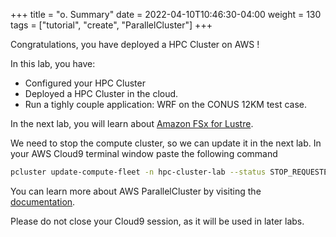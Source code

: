 +++
title = "o. Summary"
date = 2022-04-10T10:46:30-04:00
weight = 130
tags = ["tutorial", "create", "ParallelCluster"]
+++

Congratulations, you have deployed a HPC Cluster on AWS !

In this lab, you have:
- Configured your HPC Cluster
- Deployed a HPC Cluster in the cloud.
- Run a tighly couple application: WRF on the CONUS 12KM test case.

In the next lab, you will learn about [Amazon FSx for Lustre](https://aws.amazon.com/fsx/lustre/).

We need to stop the compute cluster, so we can update it in the next lab. In your AWS Cloud9 terminal window paste the following command

```bash
pcluster update-compute-fleet -n hpc-cluster-lab --status STOP_REQUESTED --region ${AWS_REGION}
```


You can learn more about AWS ParallelCluster by visiting the [documentation](https://docs.aws.amazon.com/parallelcluster/latest/ug/what-is-aws-parallelcluster.html).


Please do not close your Cloud9 session, as it will be used in later labs.
